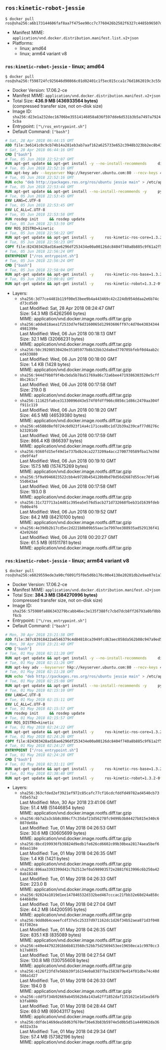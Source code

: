 ## `ros:kinetic-robot-jessie`

```console
$ docker pull ros@sha256:a6b173144606faf8aa7f475ee90cc7c7760426b2582f6327c4485b96507d10f5
```

-	Manifest MIME: `application/vnd.docker.distribution.manifest.list.v2+json`
-	Platforms:
	-	linux; amd64
	-	linux; arm64 variant v8

### `ros:kinetic-robot-jessie` - linux; amd64

```console
$ docker pull ros@sha256:f598724fc925646d90866c01d02401c1f5ec015cca1c76d1862019c3c55daaae
```

-	Docker Version: 17.06.2-ce
-	Manifest MIME: `application/vnd.docker.distribution.manifest.v2+json`
-	Total Size: **436.9 MB (436933564 bytes)**  
	(compressed transfer size, not on-disk size)
-	Image ID: `sha256:d23e1a232dec16706be35514146058a836f597dde6d531b3b5a7497a79245cba`
-	Entrypoint: `["\/ros_entrypoint.sh"]`
-	Default Command: `["bash"]`

```dockerfile
# Sat, 28 Apr 2018 06:44:15 GMT
ADD file:3e6141c0c9cb74b14a281eb3ab7aaf162a625733e652c3948b323bb2ec8b4343 in / 
# Sat, 28 Apr 2018 06:44:16 GMT
CMD ["bash"]
# Tue, 05 Jun 2018 22:52:07 GMT
RUN apt-get update && apt-get install -y --no-install-recommends     dirmngr     gnupg2     && rm -rf /var/lib/apt/lists/*
# Tue, 05 Jun 2018 22:52:16 GMT
RUN apt-key adv --keyserver hkp://keyserver.ubuntu.com:80 --recv-keys 421C365BD9FF1F717815A3895523BAEEB01FA116
# Tue, 05 Jun 2018 22:52:16 GMT
RUN echo "deb http://packages.ros.org/ros/ubuntu jessie main" > /etc/apt/sources.list.d/ros-latest.list
# Tue, 05 Jun 2018 22:53:44 GMT
RUN apt-get update && apt-get install --no-install-recommends -y     python-rosdep     python-rosinstall     python-vcstools     && rm -rf /var/lib/apt/lists/*
# Tue, 05 Jun 2018 22:53:45 GMT
ENV LANG=C.UTF-8
# Tue, 05 Jun 2018 22:53:45 GMT
ENV LC_ALL=C.UTF-8
# Tue, 05 Jun 2018 22:53:58 GMT
RUN rosdep init     && rosdep update
# Tue, 05 Jun 2018 22:53:59 GMT
ENV ROS_DISTRO=kinetic
# Tue, 05 Jun 2018 22:56:22 GMT
RUN apt-get update && apt-get install -y     ros-kinetic-ros-core=1.3.2-0*     && rm -rf /var/lib/apt/lists/*
# Tue, 05 Jun 2018 22:56:23 GMT
COPY file:824303428ad16ae6296df253434e00a00126dc8404f740a8b885c9f61a2f5fcb in / 
# Tue, 05 Jun 2018 22:56:24 GMT
ENTRYPOINT ["/ros_entrypoint.sh"]
# Tue, 05 Jun 2018 22:56:24 GMT
CMD ["bash"]
# Tue, 05 Jun 2018 22:58:04 GMT
RUN apt-get update && apt-get install -y     ros-kinetic-ros-base=1.3.2-0*     && rm -rf /var/lib/apt/lists/*
# Tue, 05 Jun 2018 23:00:01 GMT
RUN apt-get update && apt-get install -y     ros-kinetic-robot=1.3.2-0*     && rm -rf /var/lib/apt/lists/*
```

-	Layers:
	-	`sha256:3d77ce4481b119f00e53bee9b4a443469c42c224db954ddaa2e6b74cd73cd5d0`  
		Last Modified: Sat, 28 Apr 2018 08:24:47 GMT  
		Size: 54.3 MB (54262566 bytes)  
		MIME: application/vnd.docker.image.rootfs.diff.tar.gzip
	-	`sha256:a0de818aea1f2533d7ef6d3160065d12993606ff97c4d70e430343444981399e`  
		Last Modified: Wed, 06 Jun 2018 00:18:13 GMT  
		Size: 32.1 MB (32066231 bytes)  
		MIME: application/vnd.docker.image.rootfs.diff.tar.gzip
	-	`sha256:50c39208530420e35105977b8b32bb32da8ed770705bfebf0d4aab2ced433880`  
		Last Modified: Wed, 06 Jun 2018 00:18:00 GMT  
		Size: 1.4 KB (1428 bytes)  
		MIME: application/vnd.docker.image.rootfs.diff.tar.gzip
	-	`sha256:944d79b8f9f4bcbda5b78a51769a86c72a6bee4719386303528e5cff8bc261c7`  
		Last Modified: Wed, 06 Jun 2018 00:17:58 GMT  
		Size: 219.0 B  
		MIME: application/vnd.docker.image.rootfs.diff.tar.gzip
	-	`sha256:111625fa0ce31330096d43e574f0fdff966c0856c1d86c2470aa304ff911c119`  
		Last Modified: Wed, 06 Jun 2018 00:18:20 GMT  
		Size: 46.5 MB (46539380 bytes)  
		MIME: application/vnd.docker.image.rootfs.diff.tar.gzip
	-	`sha256:e6588d8ef0724c6d923f14a4c171cea8bc1d72b39a239caf77d0276cb23201d0`  
		Last Modified: Wed, 06 Jun 2018 00:17:59 GMT  
		Size: 866.4 KB (866397 bytes)  
		MIME: application/vnd.docker.image.rootfs.diff.tar.gzip
	-	`sha256:9360fd15ef49d1e737bdb24ca2273209a4acc2700770589fba17e39dc0e9f4af`  
		Last Modified: Wed, 06 Jun 2018 00:19:10 GMT  
		Size: 157.5 MB (157475269 bytes)  
		MIME: application/vnd.docker.image.rootfs.diff.tar.gzip
	-	`sha256:5f9a9946023522cbb4e9728b454120b0bd70d56d2687d55cec70f14655d643a4`  
		Last Modified: Wed, 06 Jun 2018 00:17:58 GMT  
		Size: 193.0 B  
		MIME: application/vnd.docker.image.rootfs.diff.tar.gzip
	-	`sha256:31c727713a14d01c395ea5e576d5acb271d732668fbeb31d1639fdebfb00e4f6`  
		Last Modified: Wed, 06 Jun 2018 00:19:52 GMT  
		Size: 84.2 MB (84210100 bytes)  
		MIME: application/vnd.docker.image.rootfs.diff.tar.gzip
	-	`sha256:4e39db2b17cd5ec2d221b8b09b55aac1e7997ee388935ad529136f4142e926dd`  
		Last Modified: Wed, 06 Jun 2018 00:20:27 GMT  
		Size: 61.5 MB (61511781 bytes)  
		MIME: application/vnd.docker.image.rootfs.diff.tar.gzip

### `ros:kinetic-robot-jessie` - linux; arm64 variant v8

```console
$ docker pull ros@sha256:e6029559ede3a90cf6091f5f0e5d6b176c00e4138e20201db2e9ae07e1a7e441
```

-	Docker Version: 17.06.2-ce
-	Manifest MIME: `application/vnd.docker.distribution.manifest.v2+json`
-	Total Size: **384.3 MB (384270996 bytes)**  
	(compressed transfer size, not on-disk size)
-	Image ID: `sha256:575980fa886343279bcabb46ec3e135f388fc7cbd7dcb8ff26793a0bf8bbf6cb`
-	Entrypoint: `["\/ros_entrypoint.sh"]`
-	Default Command: `["bash"]`

```dockerfile
# Mon, 30 Apr 2018 23:21:38 GMT
ADD file:387c83918422a6546379c4d84818ca3949fcd63aec058da562b08c947a9ed571 in / 
# Mon, 30 Apr 2018 23:21:40 GMT
CMD ["bash"]
# Tue, 01 May 2018 02:11:20 GMT
RUN apt-get update && apt-get install -y --no-install-recommends     dirmngr     gnupg2     && rm -rf /var/lib/apt/lists/*
# Tue, 01 May 2018 02:11:26 GMT
RUN apt-key adv --keyserver hkp://keyserver.ubuntu.com:80 --recv-keys 421C365BD9FF1F717815A3895523BAEEB01FA116
# Tue, 01 May 2018 02:11:28 GMT
RUN echo "deb http://packages.ros.org/ros/ubuntu jessie main" > /etc/apt/sources.list.d/ros-latest.list
# Tue, 01 May 2018 02:15:08 GMT
RUN apt-get update && apt-get install --no-install-recommends -y     python-rosdep     python-rosinstall     python-vcstools     && rm -rf /var/lib/apt/lists/*
# Tue, 01 May 2018 02:15:10 GMT
ENV LANG=C.UTF-8
# Tue, 01 May 2018 02:15:11 GMT
ENV LC_ALL=C.UTF-8
# Tue, 01 May 2018 02:15:57 GMT
RUN rosdep init     && rosdep update
# Tue, 01 May 2018 02:15:57 GMT
ENV ROS_DISTRO=kinetic
# Tue, 01 May 2018 02:24:22 GMT
RUN apt-get update && apt-get install -y     ros-kinetic-ros-core=1.3.2-0*     && rm -rf /var/lib/apt/lists/*
# Tue, 01 May 2018 02:24:26 GMT
COPY file:824303428ad16ae6296df253434e00a00126dc8404f740a8b885c9f61a2f5fcb in / 
# Tue, 01 May 2018 02:24:27 GMT
ENTRYPOINT ["/ros_entrypoint.sh"]
# Tue, 01 May 2018 02:24:28 GMT
CMD ["bash"]
# Tue, 01 May 2018 02:31:11 GMT
RUN apt-get update && apt-get install -y     ros-kinetic-ros-base=1.3.2-0*     && rm -rf /var/lib/apt/lists/*
# Tue, 01 May 2018 02:38:40 GMT
RUN apt-get update && apt-get install -y     ros-kinetic-robot=1.3.2-0*     && rm -rf /var/lib/apt/lists/*
```

-	Layers:
	-	`sha256:363cfded2ef3921ef972c85cafc77cf16cdcfddfd49782ad4540cb73fd5e57a2`  
		Last Modified: Mon, 30 Apr 2018 23:41:06 GMT  
		Size: 51.4 MB (51446854 bytes)  
		MIME: application/vnd.docker.image.rootfs.diff.tar.gzip
	-	`sha256:6b7a2a3cbb8c886cf7c35daf23d56278fc9499b3b84427b815e340c6887de68a`  
		Last Modified: Tue, 01 May 2018 04:26:53 GMT  
		Size: 30.6 MB (30605699 bytes)  
		MIME: application/vnd.docker.image.rootfs.diff.tar.gzip
	-	`sha256:8bcd199936fb38824d9edb1fe626cd6602c09b30bea28174aea5bef68daa118e`  
		Last Modified: Tue, 01 May 2018 04:26:35 GMT  
		Size: 1.4 KB (1421 bytes)  
		MIME: application/vnd.docker.image.rootfs.diff.tar.gzip
	-	`sha256:896aa3393399d42c7b2513ef0a598903572e2881f613996c6b250a420ab18248`  
		Last Modified: Tue, 01 May 2018 04:26:33 GMT  
		Size: 223.0 B  
		MIME: application/vnd.docker.image.rootfs.diff.tar.gzip
	-	`sha256:92024a1019d1ee147846532d332bed467cccac21fbb32e68d24a858c64468d9e`  
		Last Modified: Tue, 01 May 2018 04:27:04 GMT  
		Size: 44.2 MB (44200595 bytes)  
		MIME: application/vnd.docker.image.rootfs.diff.tar.gzip
	-	`sha256:9dd8d64ceeefcdf37e5c25337d971162dc1d26f34b52aea871d3f04801f302ea`  
		Last Modified: Tue, 01 May 2018 04:26:35 GMT  
		Size: 835.1 KB (835089 bytes)  
		MIME: application/vnd.docker.image.rootfs.diff.tar.gzip
	-	`sha256:e49e44792201bb6b813560c52bb75d2569453ee19650eca1c9970cc3b17a8035`  
		Last Modified: Tue, 01 May 2018 04:27:54 GMT  
		Size: 130.8 MB (130755608 bytes)  
		MIME: application/vnd.docker.image.rootfs.diff.tar.gzip
	-	`sha256:4126f23fd7e56bb39f16154e0a83877ba1583879e414f01dbe74c40d586a1d27`  
		Last Modified: Tue, 01 May 2018 04:26:33 GMT  
		Size: 194.0 B  
		MIME: application/vnd.docker.image.rootfs.diff.tar.gzip
	-	`sha256:cddf5f34b92669ab45562b8a143a62ff1852daf1351621e1d1ea56fbb3fa806b`  
		Last Modified: Tue, 01 May 2018 04:28:44 GMT  
		Size: 69.0 MB (69043117 bytes)  
		MIME: application/vnd.docker.image.rootfs.diff.tar.gzip
	-	`sha256:ddfde1469dea58d63f670ef36e63b83b5974e5d0b5d51a449962da364d32a33a`  
		Last Modified: Tue, 01 May 2018 04:29:34 GMT  
		Size: 57.4 MB (57382196 bytes)  
		MIME: application/vnd.docker.image.rootfs.diff.tar.gzip
